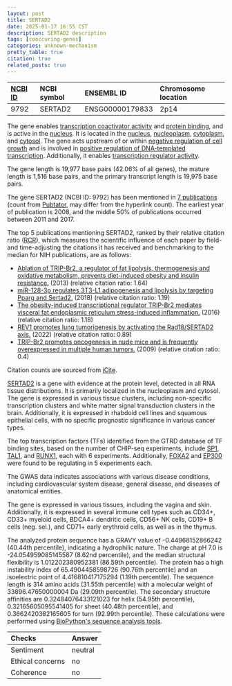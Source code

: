 ```yaml
---
layout: post
title: SERTAD2
date: 2025-01-17 16:55 CST
description: SERTAD2 description
tags: [cooccuring-genes]
categories: unknown-mechanism
pretty_table: true
citation: true
related_posts: true
---
```




| [NCBI ID](https://www.ncbi.nlm.nih.gov/gene/9792) | NCBI symbol | ENSEMBL ID | Chromosome location |
| :-------- | :------- | :-------- | :------- |
| 9792  | SERTAD2 | ENSG00000179833 | 2p14  |



The gene enables [transcription coactivator activity](https://amigo.geneontology.org/amigo/term/GO:0003713) and [protein binding](https://amigo.geneontology.org/amigo/term/GO:0005515), and is active in the [nucleus](https://amigo.geneontology.org/amigo/term/GO:0005634). It is located in the [nucleus](https://amigo.geneontology.org/amigo/term/GO:0005634), [nucleoplasm](https://amigo.geneontology.org/amigo/term/GO:0005654), [cytoplasm](https://amigo.geneontology.org/amigo/term/GO:0005737), and [cytosol](https://amigo.geneontology.org/amigo/term/GO:0005829). The gene acts upstream of or within [negative regulation of cell growth](https://amigo.geneontology.org/amigo/term/GO:0030308) and is involved in [positive regulation of DNA-templated transcription](https://amigo.geneontology.org/amigo/term/GO:0045893). Additionally, it enables [transcription regulator activity](https://amigo.geneontology.org/amigo/term/GO:0140110).


The gene length is 19,977 base pairs (42.06% of all genes), the mature length is 1,516 base pairs, and the primary transcript length is 19,975 base pairs.


The gene SERTAD2 (NCBI ID: 9792) has been mentioned in [7 publications](https://pubmed.ncbi.nlm.nih.gov/?term=%22SERTAD2%22) (count from [Pubtator](https://academic.oup.com/nar/article/47/W1/W587/5494727), may differ from the hyperlink count). The earliest year of publication is 2008, and the middle 50% of publications occurred between 2011 and 2017.


The top 5 publications mentioning SERTAD2, ranked by their relative citation ratio ([RCR](https://journals.plos.org/plosbiology/article?id=10.1371/journal.pbio.1002541)), which measures the scientific influence of each paper by field- and time-adjusting the citations it has received and benchmarking to the median for NIH publications, are as follows:

- [Ablation of TRIP-Br2, a regulator of fat lipolysis, thermogenesis and oxidative metabolism, prevents diet-induced obesity and insulin resistance.](https://pubmed.ncbi.nlm.nih.gov/23291629) (2013) (relative citation ratio: 1.64)
- [miR-128-3p regulates 3T3-L1 adipogenesis and lipolysis by targeting Pparg and Sertad2.](https://pubmed.ncbi.nlm.nih.gov/29654510) (2018) (relative citation ratio: 1.19)
- [The obesity-induced transcriptional regulator TRIP-Br2 mediates visceral fat endoplasmic reticulum stress-induced inflammation.](https://pubmed.ncbi.nlm.nih.gov/27109496) (2016) (relative citation ratio: 1.18)
- [REV1 promotes lung tumorigenesis by activating the Rad18/SERTAD2 axis.](https://pubmed.ncbi.nlm.nih.gov/35115490) (2022) (relative citation ratio: 0.89)
- [TRIP-Br2 promotes oncogenesis in nude mice and is frequently overexpressed in multiple human tumors.](https://pubmed.ncbi.nlm.nih.gov/19152710) (2009) (relative citation ratio: 0.4)

Citation counts are sourced from [iCite](https://icite.od.nih.gov).


[SERTAD2](https://www.proteinatlas.org/ENSG00000179833-SERTAD2) is a gene with evidence at the protein level, detected in all RNA tissue distributions. It is primarily localized in the nucleoplasm and cytosol. The gene is expressed in various tissue clusters, including non-specific transcription clusters and white matter signal transduction clusters in the brain. Additionally, it is expressed in rhabdoid cell lines and squamous epithelial cells, with no specific prognostic significance in various cancer types.


The top transcription factors (TFs) identified from the GTRD database of TF binding sites, based on the number of CHIP-seq experiments, include [SP1](https://www.ncbi.nlm.nih.gov/gene/6667), [TAL1](https://www.ncbi.nlm.nih.gov/gene/6886), and [RUNX1](https://www.ncbi.nlm.nih.gov/gene/861), each with 6 experiments. Additionally, [FOXA2](https://www.ncbi.nlm.nih.gov/gene/3170) and [EP300](https://www.ncbi.nlm.nih.gov/gene/2033) were found to be regulating in 5 experiments each.



The GWAS data indicates associations with various disease conditions, including cardiovascular system disease, general disease, and diseases of anatomical entities.



The gene is expressed in various tissues, including the vagina and skin. Additionally, it is expressed in several immune cell types such as CD34+, CD33+ myeloid cells, BDCA4+ dendritic cells, CD56+ NK cells, CD19+ B cells (neg. sel.), and CD71+ early erythroid cells, as well as in the thymus.




The analyzed protein sequence has a GRAVY value of -0.44968152866242 (40.44th percentile), indicating a hydrophilic nature. The charge at pH 7.0 is -24.054959085145587 (8.62nd percentile), and the median structural flexibility is 1.012202380952381 (86.59th percentile). The protein has a high instability index of 65.4904458598726 (90.76th percentile) and an isoelectric point of 4.416810417175294 (1.19th percentile). The sequence length is 314 amino acids (31.55th percentile) with a molecular weight of 33896.47650000004 Da (29.09th percentile). The secondary structure affinities are 0.32484076433121023 for helix (54.95th percentile), 0.32165605095541405 for sheet (40.48th percentile), and 0.3662420382165605 for turn (92.99th percentile). These calculations were performed using [BioPython's sequence analysis tools](https://biopython.org/docs/1.75/api/Bio.SeqUtils.ProtParam.html).





| Checks    | Answer |
| :-------- | :------- |
| Sentiment  | neutral   |
| Ethical concerns | no     |
| Coherence    | no    |